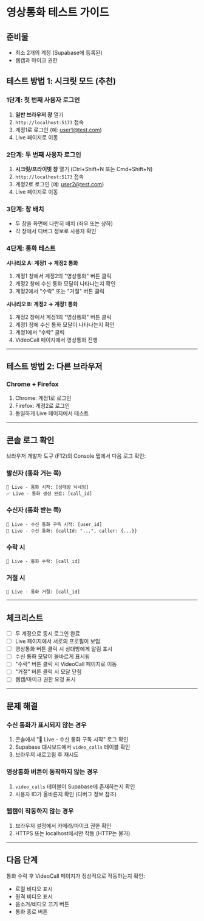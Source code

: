 # 영상통화 테스트 가이드

## 준비물
- 최소 2개의 계정 (Supabase에 등록된)
- 웹캠과 마이크 권한

## 테스트 방법 1: 시크릿 모드 (추천)

### 1단계: 첫 번째 사용자 로그인
1. **일반 브라우저 창** 열기
2. `http://localhost:5173` 접속
3. 계정1로 로그인 (예: user1@test.com)
4. Live 페이지로 이동

### 2단계: 두 번째 사용자 로그인
1. **시크릿/프라이빗 창** 열기 (Ctrl+Shift+N 또는 Cmd+Shift+N)
2. `http://localhost:5173` 접속
3. 계정2로 로그인 (예: user2@test.com)
4. Live 페이지로 이동

### 3단계: 창 배치
- 두 창을 화면에 나란히 배치 (좌우 또는 상하)
- 각 창에서 디버그 정보로 사용자 확인

### 4단계: 통화 테스트

**시나리오 A: 계정1 → 계정2 통화**
1. 계정1 창에서 계정2의 "영상통화" 버튼 클릭
2. 계정2 창에 수신 통화 모달이 나타나는지 확인
3. 계정2에서 "수락" 또는 "거절" 버튼 클릭

**시나리오 B: 계정2 → 계정1 통화**
1. 계정2 창에서 계정1의 "영상통화" 버튼 클릭
2. 계정1 창에 수신 통화 모달이 나타나는지 확인
3. 계정1에서 "수락" 클릭
4. VideoCall 페이지에서 영상통화 진행

---

## 테스트 방법 2: 다른 브라우저

### Chrome + Firefox
1. Chrome: 계정1로 로그인
2. Firefox: 계정2로 로그인
3. 동일하게 Live 페이지에서 테스트

---

## 콘솔 로그 확인

브라우저 개발자 도구 (F12)의 Console 탭에서 다음 로그 확인:

### 발신자 (통화 거는 쪽)
```
🔵 Live - 통화 시작: [상대방 닉네임]
✅ Live - 통화 생성 완료: [call_id]
```

### 수신자 (통화 받는 쪽)
```
🔵 Live - 수신 통화 구독 시작: [user_id]
🔵 Live - 수신 통화: {callId: "...", caller: {...}}
```

### 수락 시
```
🔵 Live - 통화 수락: [call_id]
```

### 거절 시
```
🔵 Live - 통화 거절: [call_id]
```

---

## 체크리스트

- [ ] 두 계정으로 동시 로그인 완료
- [ ] Live 페이지에서 서로의 프로필이 보임
- [ ] 영상통화 버튼 클릭 시 상대방에게 알림 표시
- [ ] 수신 통화 모달이 올바르게 표시됨
- [ ] "수락" 버튼 클릭 시 VideoCall 페이지로 이동
- [ ] "거절" 버튼 클릭 시 모달 닫힘
- [ ] 웹캠/마이크 권한 요청 표시

---

## 문제 해결

### 수신 통화가 표시되지 않는 경우
1. 콘솔에서 "🔵 Live - 수신 통화 구독 시작" 로그 확인
2. Supabase 대시보드에서 `video_calls` 테이블 확인
3. 브라우저 새로고침 후 재시도

### 영상통화 버튼이 동작하지 않는 경우
1. `video_calls` 테이블이 Supabase에 존재하는지 확인
2. 사용자 ID가 올바른지 확인 (디버그 정보 참조)

### 웹캠이 작동하지 않는 경우
1. 브라우저 설정에서 카메라/마이크 권한 확인
2. HTTPS 또는 localhost에서만 작동 (HTTP는 불가)

---

## 다음 단계

통화 수락 후 VideoCall 페이지가 정상적으로 작동하는지 확인:
- 로컬 비디오 표시
- 원격 비디오 표시
- 음소거/비디오 끄기 버튼
- 통화 종료 버튼
